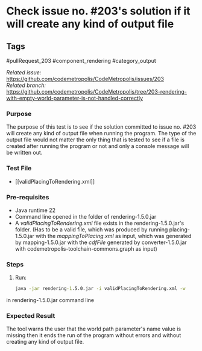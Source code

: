 # Check issue no. #203's solution if it will create any kind of output file

## Tags
#pullRequest_203 #component_rendering #category_output

_Related issue:_ https://github.com/codemetropolis/CodeMetropolis/issues/203 <br>
_Related branch:_ https://github.com/codemetropolis/CodeMetropolis/tree/203-rendering-with-empty-world-parameter-is-not-handled-correctly

### Purpose
 The purpose of this test is to see if the solution committed to issue no. #203 will create any kind of output file when running the program. The type of the output file would not matter the only thing that is tested to see if a file is created after running the program or not and only a console message will be written out.

### Test File
- [[validPlacingToRendering.xml]]

### Pre-requisites
- Java runtime 22
- Command line opened in the folder of rendering-1.5.0.jar
- A *validPlacingToRendering.xml* file exists in the rendering-1.5.0.jar's folder. (Has to be a valid file, which was produced by running placing-1.5.0.jar with the *mappingToPlacing.xml* as input, which was generated by mapping-1.5.0.jar with the *cdfFile* generated by converter-1.5.0.jar with codemetropolis-toolchain-commons.graph as input)

### Steps
1. Run:
   ```cmd
   java -jar rendering-1.5.0.jar -i validPlacingToRendering.xml -w
   ```
 in rendering-1.5.0.jar command line

### Expected Result
The tool warns the user that the world path parameter's name value is missing then it ends the run of the program without errors and without creating any kind of output file.